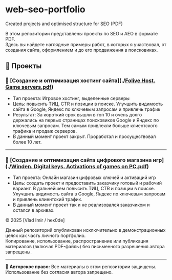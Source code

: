 # web-seo-portfolio
Created projects and optimised structure for SEO (PDF)

В этом репозитории представлены проекты по SEO и AEO в формате PDF.  
Здесь вы найдете наглядные примеры работ, в которых я участвовал, от создания сайта, оформлением и до его продвижения в поисковиках.

## 📁 Проекты

### 🔹 [Создание и оптимизация хостинг сайта](./[Folive Host. Game servers.pdf](https://github.com/hex0de/web-seo-portfolio/blob/main/Folive%20Host.%20Game%20servers.pdf))
- Тип проекта: Игровое хостинг, выделенные серверы
- Цель: повысить ТИЦ, CTR и позиции в поиске. Улучшить видимость сайта в Google, Яндекс по ключевым запросам и привлечь трафик
- Результат: За короткий срок вышли в топ 10 и очень долго держались на первых страницах поисковиков Google и Яндекс по ключевым запросам. Тем самым привлекли больше клиентского трафика и продаж серверов.
- В данный момент проект закрыт. Проработал и просуществовал более 10 лет.

---

### 🔹 [Создание и оптимизация сайта цифрового магазина игр](./[Winden. Digital keys. Activations of games on PC.pdf](https://github.com/hex0de/web-seo-portfolio/blob/main/Winden.%20Digital%20keys.%20Activations%20of%20games%20on%20PC.pdf))
- Тип проекта: Онлайн магазин цифровых ключей и активаций игр
- Цель: создать проект и предоставить заказчику готовый и рабочий вариант. В дальнейшем повысить ТИЦ, CTR и позиции в поиске. Улучшить видимость сайта в Google, Яндекс по ключевым запросам и привлечь клиентский трафик.
- В данный момент проект так и не реализовался заказчиком и остался в архивах.


© 2025 [Vlad Imir / hex0de]

Данный репозиторий опубликован исключительно в демонстрационных целях как часть личного портфолио.  
Копирование, использование, распространение или публикация материалов (включая PDF-файлы) без письменного разрешения автора запрещены.

---

📌 **Авторское право:** Все материалы в этом репозитории защищены. Использование без согласия автора запрещено.
